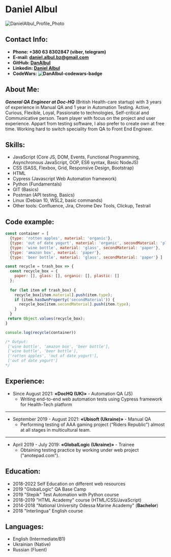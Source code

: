 # Daniel Albul

![DanielAlbul_Profile_Photo](https://media-exp1.licdn.com/dms/image/C5603AQEzGSQFHyhiAQ/profile-displayphoto-shrink_400_400/0/1638886090555?e=1666828800&v=beta&t=5_3sSynYs_aDkyJCliSSFpD4t_37VCVWPIsRrChTJNk)

## Contact Info:
* **Phone: +380 63 8302847 (viber, telegram)**
* **E-mail: daniel.albul.bz@gmail.com**
* **GitHub: [DanAlbul](https://github.com/DanAlbul)**
* **Linkedin: [Daniel Albul](https://www.linkedin.com/in/daniel-albul-83461921a)**
* **CodeWars: ![DanAlbul-codewars-badge](https://www.codewars.com/users/DanAlbul/badges/small)**

## About Me:
***General QA Engineer at Doc-HQ*** (British Health-care startup) with 3 years of experience in Manual QA and 1 year in Automation Testing.
Active, Curious, Flexible, Loyal, Passionate to technologies, Self-critical and Communicative person. Team player with focus on the project and user experience.
Appart from testing software, I also prefer to create own at free time. 
Working hard to switch speciality from QA to Front End Engineer.

## Skills:
* JavaScript (Core JS, DOM, Events, Functional Programming, Asynchronous JavaScript, OOP, ES6 syntax, Basic NodeJS)
* CSS (SASS, Flexbox, Grid, Responsive Design, Bootstrap)
* HTML
* Cypress (Javascript Web Automation framework)
* Python (Fundamentals)
* GIT (Basics)
* Postman (API testing, Basics)
* Linux (Debian 10, WSL2, basic commands)
* Other tools: Confluence, Jira, Chrome Dev Tools, Clickup, Testrail

## Code example:
```js
const container = [ 
  {type: 'rotten apples', material: 'organic'},
  {type: 'out of date yogurt', material: 'organic', secondMaterial: 'plastic'},
  {type: 'wine bottle', material: 'glass', secondMaterial: 'paper'},
  {type: 'amazon box', material: 'paper'},
  {type: 'beer bottle', material: 'glass', secondMaterial: 'paper'} ]

const recycle = trash_box => {
  const recycle_box = {
    paper: [], glass: [], organic: [], plastic: []
  };
  
  for (let item of trash_box) {
    recycle_box[item.material].push(item.type);
    if (item.hasOwnProperty('secondMaterial')) {
      recycle_box[item.secondMaterial].push(item.type);
    }
  }
 return Object.values(recycle_box);
}

console.log(recycle(container))

/* Output:
 ['wine bottle', 'amazon box', 'beer bottle'],
 ['wine bottle', 'beer bottle'],
 ['rotten apples', 'out of date yogurt'],
 ['out of date yogurt']
*/
```
## Experience:
- Since August 2021: **«DocHQ (UK)»** - Automation QA (JS) 
    + Writing end-to-end web automation tests using Cypress framework for Health-Tech platform
---
- September 2019 - August 2021: **«Ubisoft (Ukraine)»** - Manual QA
    + Performing testing of AAA gaming project (“Riders Republic”) almost at all stages in multicultural team.
---
- April 2019 - July 2019: **«GlobalLogic (Ukraine)»** - Trainee
    + Obtaining testing practice by working under web project ("anotepad.com").


## Education:
* 2018-2022 Self Education on different web resources
* 2019 "GlobalLogic" QA Base Camp
* 2019 "Stepik" Test Automation with Python course
* 2018-2019 "HTML Academy" course (HTML/CSS/JavaScript)
* 2014-2018 "National University Odessa Marine Academy" (**Bachelor**)
* 2018 "Interlingua" English course

## Languages:
* English (Intermediate/B1)
* Ukrainian (Native)
* Russian (Fluent)
